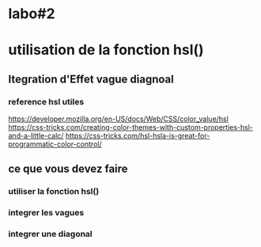 # labo#2
# utilisation de la fonction hsl()
## Itegration d'Effet vague diagnoal

### reference hsl utiles
https://developer.mozilla.org/en-US/docs/Web/CSS/color_value/hsl
https://css-tricks.com/creating-color-themes-with-custom-properties-hsl-and-a-little-calc/
https://css-tricks.com/hsl-hsla-is-great-for-programmatic-color-control/
## ce que vous devez faire

### utiliser la fonction hsl()
### integrer les vagues 
### integrer une diagonal

